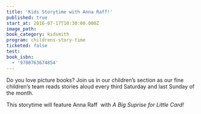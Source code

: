 ```yaml
---
title: 'Kids Storytime with Anna Raff!'
published: true
start_at: 2016-07-17T10:30:00.000Z
image_path:
book_category: kidsmith
program: childrens-story-time
ticketed: false
test:
book_isbn:
  - '9780763674854'
---
```



Do you love picture books? Join us in our children’s section as our fine children’s team reads stories aloud every third Saturday and last Sunday of the month.

This storytime will feature Anna Raff &nbsp;with *A Big Suprise for Little Card!*